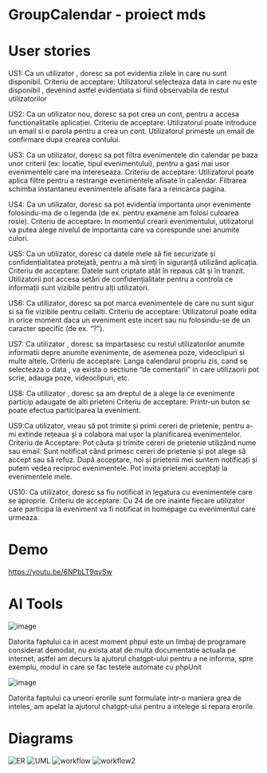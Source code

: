 # GroupCalendar - proiect mds
# User stories 
US1: Ca un utilizator , doresc sa pot evidentia zilele in care nu sunt disponibil.
Criteriu de acceptare:
Utilizatorul selecteaza data in care nu este disponibil , devenind astfel evidentiata si fiind observabila de restul utilizatorilor

US2: Ca un utilizator nou, doresc sa pot crea un cont, pentru a accesa functionalitatile aplicației.
Criteriu de acceptare:
Utilizatorul poate introduce un email si o parola pentru a crea un cont.
Utilizatorul primeste un email de confirmare dupa crearea contului.

US3: Ca un utilizator, doresc sa pot filtra evenimentele din calendar pe baza unor criterii (ex: locatie, tipul evenimentului), pentru a gasi mai usor evenimentele care ma intereseaza.
Criteriu de acceptare:
Utilizatorul poate aplica filtre pentru a restrange evenimentele afisate în calendar.
Filtrarea schimba instantaneu evenimentele afisate fara a reincarca pagina.

US4: Ca un utilizator, doresc sa pot evidentia importanta unor evenimente folosindu-ma de o legenda (de ex. pentru examene am folosi culoarea rosie).
Criteriu de acceptare:
In momentul crearii evenimentului, utilizatorul va putea alege nivelul de importanta care va corespunde unei anumite culori.

US5: Ca un utilizator, doresc ca datele mele să fie securizate și confidențialitatea protejată, pentru a mă simți în siguranță utilizând aplicația.
Criteriu de acceptare:
Datele sunt criptate atât în repaus cât și în tranzit.
Utilizatorii pot accesa setări de confidențialitate pentru a controla ce informații sunt vizibile pentru alți utilizatori.

US6: Ca utilizator, doresc sa pot marca evenimentele de care nu sunt sigur si sa fie vizibile pentru ceilalti.
Criteriu de acceptare:
Utilizatorul poate edita in orice moment daca un eveniment este incert sau nu folosindu-se de un caracter specific (de ex. “?”).

US7: Ca utilizator , doresc sa impartasesc cu restul utilizatorilor anumite informatii depre anumite evenimente, de asemenea poze, videoclipuri si multe altele.
Criteriu de acceptare:
Langa calendarul propriu zis, cand se selecteaza o data , va exista o sectiune “de comentarii” in care utilizaorii pot scrie, adauga poze, videoclipuri, etc.

US8: Ca utilizator , doresc sa am dreptul de a alege la ce evenimente particip adaugate de alti prieteni
Criteriu de acceptare:
Printr-un buton se poate efectua participarea la eveniment.

 

US9:Ca utilizator, vreau să pot trimite și primi cereri de prietenie, pentru a-mi extinde rețeaua și a colabora mai ușor la planificarea evenimentelor.
Criteriu de Acceptare:
Pot căuta și trimite cereri de prietenie utilizând nume sau email.
Sunt notificat când primesc cereri de prietenie și pot alege să accept sau să refuz.
După acceptare, noi și prietenii mei suntem notificați și putem vedea reciproc evenimentele.
Pot invita prieteni acceptați la evenimentele mele.

US10: Ca utilizator, doresc sa fiu notificat in legatura cu evenimentele care se aproprie.
Criteriu de acceptare:
Cu 24 de ore inainte fiecare utilizator care participa la eveniment va fi notificat in homepage cu evenimentul care urmeaza.
# Demo
https://youtu.be/6NPbLT9qySw

# AI Tools

![image](https://github.com/ghenpen/mds_proiect/assets/119069416/b8230d5d-4eaa-45d4-b22d-092abefd69c8)

Datorita faptului ca in acest moment phpul este un limbaj de programare considerat demodat, nu exista atat de multa documentatie actuala pe internet, astfel am decurs la ajutorul 
chatgpt-ului pentru a ne informa, spre exemplu, modul in care se fac testele automate cu phpUnit

![image](https://github.com/ghenpen/mds_proiect/assets/119069416/8bf8304f-cb4f-4245-bbd5-be4ccfac758f)

Datorita faptului ca uneori erorile sunt formulate intr-o maniera grea de inteles, am apelat la ajutorul chatgpt-ului pentru a intelege si repara erorile.
# Diagrams
![ER](https://github.com/ghenpen/mds_proiect/assets/74860368/bae951f5-12b6-420b-986f-88bbf966d83f)
![UML](https://github.com/ghenpen/mds_proiect/assets/74860368/9365db00-6ad5-41f5-b0a7-7f79678aa25f)
![workflow](https://github.com/ghenpen/mds_proiect/assets/74860368/3ac11540-a59d-4958-9b50-193ad93676ba)
![workflow2](https://github.com/ghenpen/mds_proiect/assets/74860368/9de5e60f-9320-43c1-8b3e-e021ad544494)








